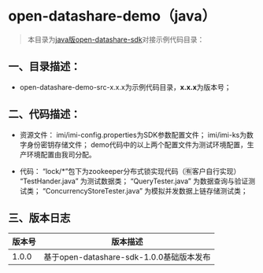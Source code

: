 # open-datashare-demo（java）

> 本目录为[java版open-datashare-sdk](https://)对接示例代码目录：

## 一、目录描述：

- open-datashare-demo-src-x.x.x为示例代码目录，**x.x.x**为版本号；

## 二、代码描述：

- 资源文件：
    imi/imi-config.properties为SDK参数配置文件；
    imi/imi-ks为数字身份密钥存储文件；
    demo代码中的以上两个配置文件为测试环境配置，生产环境配置由我司分配。

- 代码：
    “lock/*”包下为zookeeper分布式锁实现代码（🈶️客户自行实现）
    “TestHander.java” 为测试数据类；
    “QueryTester.java” 为数据查询与验证测试类；
    “ConcurrencyStoreTester.java” 为模拟并发数据上链存储测试类；

## 三、版本日志

  | 版本号   | 版本描述                                     |
  | ----- | ---------------------------------------- |
  | 1.0.0 | 基于open-datashare-sdk-1.0.0基础版本发布 |
